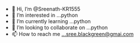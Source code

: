 - 👋 Hi, I’m @Sreenath-KR1555
- 👀 I’m interested in ...python  
- 🌱 I’m currently learning ...python
- 💞️ I’m looking to collaborate on ...python
- 📫 How to reach me ...sree.blackgreen@gmai.com

<!---
Sreenath-KR1555/Sreenath-KR1555 is a ✨ special ✨ repository because its `README.md` (this file) appears on your GitHub profile.
You can click the Preview link to take a look at your changes.
--->
